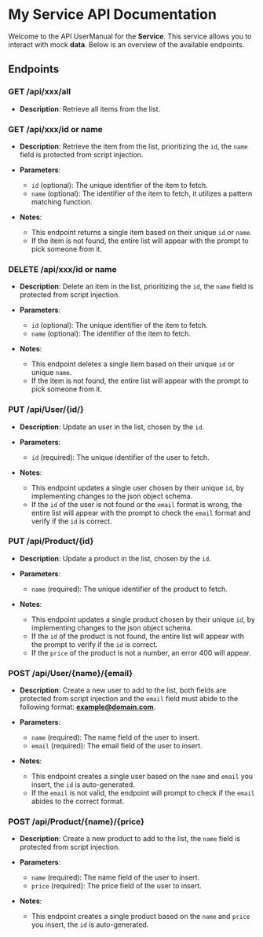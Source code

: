 # My Service API Documentation

Welcome to the API UserManual for the **Service**. This service allows you to interact with mock **data**. Below is an overview of the available endpoints.

## Endpoints
### GET /api/xxx/all
- **Description**: Retrieve all items from the list.

### GET /api/xxx/id or name
- **Description**: Retrieve the item from the list, prioritizing the `id`, the `name` field is protected from script injection.
- **Parameters**:
    - `id` (optional): The unique identifier of the item to fetch.
    - `name` (optional): The identifier of the item to fetch, it utilizes a pattern matching function.

- **Notes**: 
    - This endpoint returns a single item based on their unique `id` or `name`.
    - If the item is not found, the entire list will appear with the prompt to pick someone from it.

    
### DELETE /api/xxx/id or name
- **Description**: Delete an item in the list, prioritizing the `id`, the `name` field is protected from script injection.
- **Parameters**:
    - `id` (optional): The unique identifier of the item to fetch.
    - `name` (optional): The identifier of the item to fetch.

- **Notes**: 
    - This endpoint deletes a single item based on their unique `id` or unique `name`.
    - If the item is not found, the entire list will appear with the prompt to pick someone from it.

    
### PUT /api/User/{id/}
- **Description**: Update an user in the list, chosen by the `id`.
- **Parameters**:
    - `id` (required): The unique identifier of the user to fetch.

- **Notes**: 
    - This endpoint updates a single user chosen by their unique `id`, by implementing changes to the json object schema.
    - If the `id` of the user is not found or the `email`  format is wrong, the entire list will appear with the prompt to check the `email` format and verify if the `id` is correct.

### PUT /api/Product/{id\}
- **Description**: Update a product in the list, chosen by the `id`.
- **Parameters**:
    - `name` (required): The unique identifier of the product to fetch.

- **Notes**: 
    - This endpoint updates a single product chosen by their unique `id`, by implementing changes to the json object schema.
    - If the `id` of the product is not found, the entire list will appear with the prompt to verify if the `id` is correct.
    - If the `price` of the product is not a number, an error 400 will appear.

    
### POST /api/User/{name\}/{email\}
- **Description**: Create a new user to add to the list, both fields are protected from script injection and the `email` field must abide to the following format: **example@domain.com**.
- **Parameters**:
    - `name` (required): The name field of the user to insert.
    - `email` (required): The email field of the user to insert.

- **Notes**: 
    - This endpoint creates a single user based on the `name` and `email` you insert, the `id` is auto-generated.
    - If the `email` is not valid, the endpoint will prompt to check if the `email` abides to the correct format.

### POST /api/Product/{name\}/{price\}
- **Description**: Create a new product to add to the list, the `name` field is protected from script injection.
- **Parameters**:
    - `name` (required): The name field of the user to insert.
    - `price` (required): The price field of the user to insert.

- **Notes**: 
    - This endpoint creates a single product based on the `name` and `price` you insert, the `id` is auto-generated.
